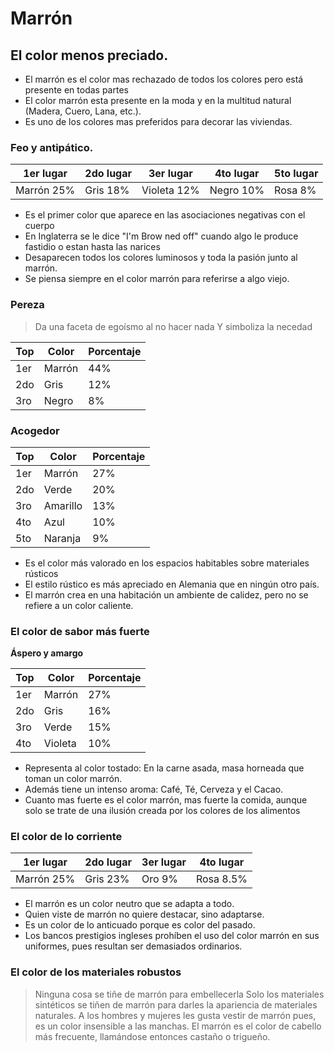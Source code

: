 # Marrón

##  El color menos preciado.

- El marrón es el color mas rechazado de todos los colores pero está presente en todas partes
- El color marrón esta presente en la moda y en la multitud natural (Madera, Cuero, Lana, etc.).
- Es uno de los colores mas preferidos para decorar las viviendas.

### Feo y antipático.

| 1er lugar | 2do lugar | 3er lugar | 4to lugar | 5to lugar |
|---|---|---|---|---|
| Marrón 25%| Gris 18% | Violeta 12%| Negro 10%| Rosa 8%|

- Es el primer color que aparece en las asociaciones negativas con el cuerpo
- En Inglaterra se le dice "I'm Brow ned off" cuando algo le produce fastidio o estan hasta las narices
- Desaparecen todos los colores luminosos y toda la pasión junto al marrón.
- Se piensa siempre en el color marrón para referirse a algo viejo.

### Pereza

> Da una faceta de egoísmo al no hacer nada
> Y simboliza la necedad


| Top | Color | Porcentaje |
|---|---|---|
|1er|Marrón|44%|
| 2do | Gris | 12% |
| 3ro | Negro | 8% |


### Acogedor

| Top | Color | Porcentaje |
|---|---|---|
|1er|Marrón|27%|
| 2do | Verde | 20% |
| 3ro | Amarillo | 13% |
| 4to | Azul | 10% |
| 5to | Naranja | 9% |

- Es el color más valorado en los espacios habitables sobre materiales rústicos
- El estilo rústico es más apreciado en Alemania que en ningún otro país.
- El marrón crea en una habitación un ambiente de calidez, pero no se refiere a un color caliente.

### El color de sabor más fuerte

__Áspero y amargo__

| Top | Color | Porcentaje |
|---|---|---|
|1er|Marrón|27%|
| 2do | Gris | 16% |
| 3ro | Verde | 15% |
| 4to | Violeta | 10% | 

- Representa al color tostado: En la carne asada, masa horneada que toman un color marrón.
- Además tiene un intenso aroma: Café, Té, Cerveza y el Cacao.
- Cuanto mas fuerte es el color marrón, mas fuerte la comida, aunque solo se trate de una ilusión creada por los colores de los alimentos

### El color de lo corriente

| 1er lugar | 2do lugar | 3er lugar | 4to lugar |
|---|---|---|---|
| Marrón 25%| Gris 23% | Oro 9%| Rosa 8.5%|

- El marrón es un color neutro que se adapta a todo.
- Quien viste de marrón no quiere destacar, sino adaptarse.
- Es un color de lo anticuado porque es color del pasado.
- Los bancos prestigios ingleses prohíben el uso del color marrón en sus uniformes, pues resultan ser demasiados ordinarios.

### El color de los materiales robustos

> Ninguna cosa se tiñe de marrón para embellecerla
> Solo los materiales sintéticos se tiñen de marrón para darles la apariencia de materiales naturales.
A los hombres y mujeres les gusta vestir de marrón pues, es un color insensible a las manchas.
El marrón es el color de cabello más frecuente, llamándose entonces castaño o trigueño.